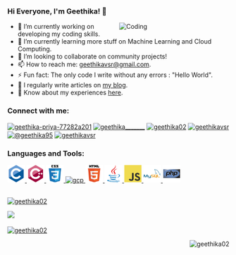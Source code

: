 ### Hi Everyone, I'm Geethika! 👋

<img align="right" alt="Coding" width="250" src="https://cdn.dribbble.com/users/331265/screenshots/2498700/ana-d-small.gif">


- 🔭 I’m currently working on developing my coding skills.
- 🌱 I’m currently learning more stuff on Machine Learning and Cloud Computing.
- 👯 I’m looking to collaborate on community projects!
- 📫 How to reach me: geethikavsr@gmail.com.
- ⚡ Fun fact: The only code I write without any errors : "Hello World".
- 📝 I regularly write articles on [my blog](https://factsinfoquote.blogspot.com/).
- 📄 Know about my experiences [here](https://resume.io/r/MZVzh37Pm).


<h3 align="left">Connect with me:</h3>
<p align="left">
<a href="https://linkedin.com/in/geethika-priya-77282a201" target="blank"><img align="center" src="https://raw.githubusercontent.com/rahuldkjain/github-profile-readme-generator/master/src/images/icons/Social/linked-in-alt.svg" alt="geethika-priya-77282a201" height="30" width="40" /></a>
<a href="https://instagram.com/geethika_______" target="blank"><img align="center" src="https://raw.githubusercontent.com/rahuldkjain/github-profile-readme-generator/master/src/images/icons/Social/instagram.svg" alt="geethika_______" height="30" width="40" /></a>
<a href="https://www.codechef.com/users/geethika02" target="blank"><img align="center" src="https://cdn.jsdelivr.net/npm/simple-icons@3.1.0/icons/codechef.svg" alt="geethika02" height="30" width="40" /></a>
<a href="https://www.hackerrank.com/geethikavsr" target="blank"><img align="center" src="https://raw.githubusercontent.com/rahuldkjain/github-profile-readme-generator/master/src/images/icons/Social/hackerrank.svg" alt="geethikavsr" height="30" width="40" /></a>
<a href="https://www.hackerearth.com/@geethika95" target="blank"><img align="center" src="https://raw.githubusercontent.com/rahuldkjain/github-profile-readme-generator/master/src/images/icons/Social/hackerearth.svg" alt="@geethika95" height="30" width="40" /></a>
<a href="https://auth.geeksforgeeks.org/user/geethikavsr" target="blank"><img align="center" src="https://raw.githubusercontent.com/rahuldkjain/github-profile-readme-generator/master/src/images/icons/Social/geeks-for-geeks.svg" alt="geethikavsr" height="30" width="40" /></a>
</p>

<h3 align="left">Languages and Tools:</h3>
 <a href="https://www.cprogramming.com/" target="_blank">
  <img src="https://raw.githubusercontent.com/devicons/devicon/master/icons/c/c-original.svg" alt="c" width="40" height="40"/> </a> <a href="https://www.w3schools.com/cpp/" target="_blank">
  <img src="https://raw.githubusercontent.com/devicons/devicon/master/icons/cplusplus/cplusplus-original.svg" alt="cplusplus" width="40" height="40"/> </a> <a href="https://www.w3schools.com/css/" target="_blank"> 
  <img src="https://raw.githubusercontent.com/devicons/devicon/master/icons/css3/css3-original-wordmark.svg" alt="css3" width="40" height="40"/> </a> <a href="https://cloud.google.com" target="_blank">
  <img src="https://www.vectorlogo.zone/logos/google_cloud/google_cloud-icon.svg" alt="gcp" width="40" height="40"/> </a> <a href="https://git-scm.com/" target="_blank">
  <img src="https://raw.githubusercontent.com/devicons/devicon/master/icons/html5/html5-original-wordmark.svg" alt="html5" width="40" height="40"/> </a> <a href="https://www.java.com" target="_blank">
  <img src="https://raw.githubusercontent.com/devicons/devicon/master/icons/java/java-original.svg" alt="java" width="40" height="40"/> </a> <a href="https://developer.mozilla.org/en-US/docs/Web/JavaScript" target="_blank"> 
  <img src="https://raw.githubusercontent.com/devicons/devicon/master/icons/javascript/javascript-original.svg" alt="javascript" width="40" height="40"/> </a> <a href="https://www.microsoft.com/en-us/sql-server" target="_blank">
  <img src="https://raw.githubusercontent.com/devicons/devicon/master/icons/mysql/mysql-original-wordmark.svg" alt="mysql" width="40" height="40"/> </a> <a href="https://nodejs.org" target="_blank">
  <img src="https://raw.githubusercontent.com/devicons/devicon/master/icons/php/php-original.svg" alt="php" width="40" height="40"/> </a> <a href="https://www.python.org" target="_blank"> 
  <br></br>
  <p align="left"> <img src="https://komarev.com/ghpvc/?username=geethika02&label=Profile%20views&color=0e75b6&style=flat" alt="geethika02" /> </p>
<img src="https://github-readme-stats.vercel.app/api?username=geethika02&&show_icons=true&title_color=ffffff&icon_color=bb2acf&text_color=daf7dc&bg_color=151515">
<p><img align="center" src="https://github-readme-streak-stats.herokuapp.com/?user=geethika02&theme=dark" alt="geethika02" /></p>
<p><img align="right" src="https://github-readme-stats.vercel.app/api/top-langs?username=geethika02&show_icons=true&locale=en&layout=compact_color=ffffff&icon_color=bb2acf&text_color=daf7dc&bg_color=151515" alt="geethika02" /></p>

